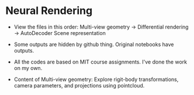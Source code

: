 # Neural Rendering
 
+ View the files in this order: Multi-view geometry -> Differential rendering -> AutoDecoder Scene representation  
+ Some outputs are hidden by github thing. Original notebooks have outputs.  
+ All the codes are based on MIT course assignments. I've done the work on my own.

+ Content of Multi-view geometry: Explore rigit-body transformations, camera parameters, and projections using pointcloud.
